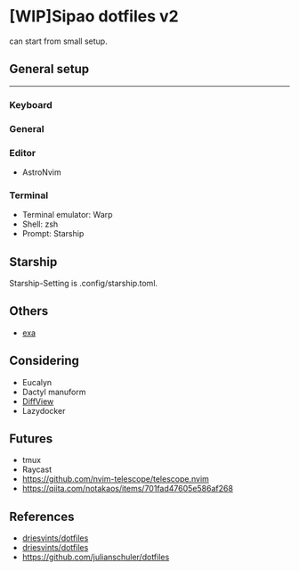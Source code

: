# [WIP]Sipao dotfiles v2
can start from small setup.

## General setup
------

### Keyboard
### General
### Editor
- AstroNvim

### Terminal
- Terminal emulator: Warp
- Shell: zsh
- Prompt: Starship

## Starship
Starship-Setting is .config/starship.toml.

## Others
- [exa](https://github.com/ogham/exa)

## Considering
- Eucalyn
- Dactyl manuform
- [DiffView](https://github.com/sindrets/diffview.nvim)
- Lazydocker

## Futures
- tmux
- Raycast
- https://github.com/nvim-telescope/telescope.nvim
- https://qiita.com/notakaos/items/701fad47605e586af268

## References
- [driesvints/dotfiles](https://github.com/driesvints/dotfiles)
- [driesvints/dotfiles](https://github.com/driesvints/dotfiles)
- https://github.com/julianschuler/dotfiles
